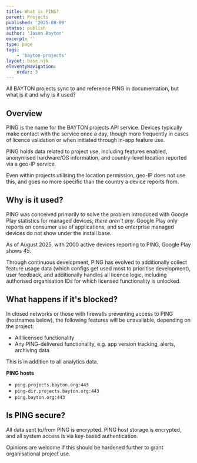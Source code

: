 ```yaml
---
title: What is PING?
parent: Projects
published: '2025-08-09'
status: publish
author: 'Jason Bayton'
excerpt: ''
type: page
tags: 
    - 'bayton-projects'
layout: base.njk
eleventyNavigation: 
    order: 3
---
```


All BAYTON projects sync to and reference PING in documentation, but what is it and why is it used?

## Overview 

PING is the name for the BAYTON projects API service. Devices typically make contact with the service once a day, though more frequently in cases of licence validation or when initiated through in-app feature use.

PING holds data related to project use, including features enabled, anonymised hardware/OS information, and country-level location reported via a geo-IP service. 

<div class="callout callout-blue">

Even within projects utilising the location permission, geo-IP does not use this, and goes no more specific than the country a device reports from.

</div>

## Why is it used?

PING was conceived primarily to solve the problem introduced with Google Play statistics for managed devices; _there aren't any_. Google Play only reports on consumer use of applications, and so enterprise managed devices do not show under the install base.

As of August 2025, with 2000 active devices reporting to PING, Google Play shows _45_.

Through continuous development, PING has evolved to additionally collect feature usage data (which configs get used most to prioritise development), user feedback, and additionally handles all licence logic, including authorised organisation IDs for which licensed functionality is unlocked. 

## What happens if it's blocked?

In closed networks or those with firewalls preventing access to PING (hostnames below), the following features will be unavailable, depending on the project:

- All licensed functionality
- Any PING-delivered functionality, e.g. app version tracking, alerts, archiving data

This is in addition to all analytics data. 

**PING hosts**

- `ping.projects.bayton.org:443`
- `ping-dir.projects.bayton.org:443`
- `ping.bayton.org:443`

## Is PING secure? 

All data sent to/from PING is encrypted. PING host storage is encrypted, and all system access is via key-based authentication.

Opinions are welcome if this should be hardened further to grant organisational project use. 